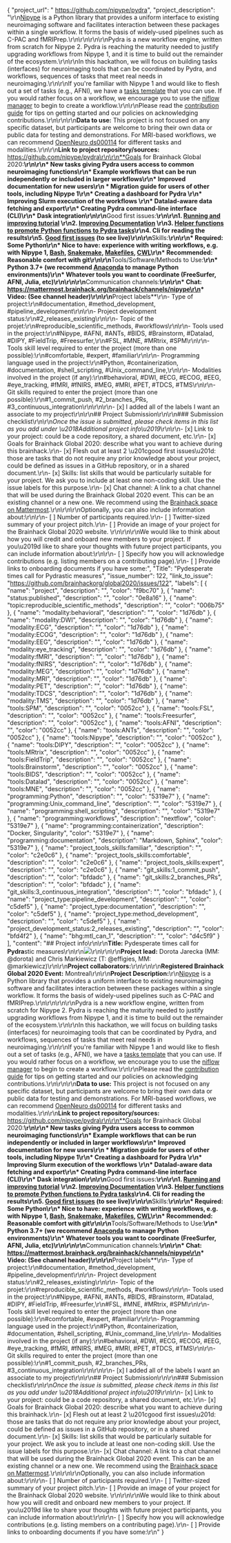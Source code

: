 {
  "project_url": " https://github.com/nipype/pydra",
  "project_description": "\r\n[Nipype](https://nipype.readthedocs.io) is a Python library that provides a uniform interface to existing neuroimaging software and facilitates interaction between these packages within a single workflow. It forms the basis of widely-used pipelines such as C-PAC and fMRIPrep.\r\n\r\n<!-- Nipype can be considered four separate components: 1) the workflow *engine*; 2) interfaces to specific tools; 3) pre-written workflows for use in larger workflows; 4) execution models to allow workflows to be run in different environments.\r\n\r\nIn Nipype 2, the\r\n-->\r\n\r\nPydra is a new workflow engine, written from scratch for Nipype 2. Pydra is reaching the maturity needed to justify upgrading workflows from Nipype 1, and it is time to build out the remainder of the ecosystem.\r\n\r\nIn this hackathon, we will focus on building tasks (interfaces) for neuroimaging tools that can be coordinated by Pydra, and workflows, sequences of tasks that meet real needs in neuroimaging.\r\n\r\nIf you're familiar with Nipype 1 and would like to flesh out a set of tasks (e.g., AFNI), we have a [tasks template](https://github.com/nipype/pydra-tasks-template) that you can use. If you would rather focus on a workflow, we encourage you to use the [niflow manager](https://github.com/niflows/niflow-manager/) to begin to create a workflow.\r\n\r\nPlease read the [contribution guide](https://github.com/nipype/pydra/blob/master/CONTRIBUTING.md) for tips on getting started and our policies on acknowledging contributions.\r\n\r\n\r\n**Data to use:** This project is not focused on any specific dataset, but participants are welcome to bring their own data or public data for testing and demonstrations. For MRI-based workflows, we can recommend [OpenNeuro ds000114](https://openneuro.org/datasets/ds000114) for different tasks and modalities.\r\n\r\n**Link to project repository/sources:** https://github.com/nipype/pydra\r\n\r\n**Goals for Brainhack Global 2020:**\r\n\r\n* New tasks giving Pydra users access to common neuroimaging functions\r\n* Example workflows that can be run independently or included in larger workflows\r\n* Improved documentation for new users\r\n  * Migration guide for users of other tools, including Nipype 1\r\n* Creating a dashboard for Pydra \r\n* Improving Slurm execution of the workflows \r\n* Datalad-aware data fetching and export\r\n* Creating Pydra command-line interface (CLI)\r\n* Dask integration\r\n\r\n**Good first issues:**\r\n\r\n1. [Running and improving tutorial](https://github.com/nipype/pydra/issues/277) \r\n2. [Improving Documentation](https://github.com/nipype/pydra/issues/278) \r\n3. [Helper functions to promote Python functions to Pydra tasks](https://github.com/nipype/pydra/issues/275)\r\n4. Cli for reading the results\r\n5. [Good first issues](https://github.com/nipype/pydra/labels/good%20first%20issue) (to see live)\r\n\r\n**Skills:**\r\n\r\n* Required: Some Python\r\n* Nice to have: experience with writing workflows, e.g. with Nipype 1, [Bash](https://tldp.org/LDP/abs/html/), [Snakemake](https://snakemake.readthedocs.io/en/stable/), [Makefiles](https://www.gnu.org/software/make/), [CWL](https://www.commonwl.org/)\r\n* Recommended: Reasonable comfort with git\r\n\r\n**Tools/Software/Methods to Use:**\r\n* Python 3.7+ (we recommend [Anaconda](https://www.anaconda.com/products/individual) to manage Python environments)\r\n* Whatever tools you want to coordinate (FreeSurfer, AFNI, Julia, etc)\r\n<!-- Add a list of tools/software/methods that are advised to be installed/reviewed ahead of the event to gain a bit of time with the installation of the software, preparation of the environments or describing the methods that will be needed to contribute to this project. Try to think of both coding and non-coding details regarding such to be listed. -->\r\n\r\n**Communication channels:**\r\n\r\n* Chat: https://mattermost.brainhack.org/brainhack/channels/nipype\r\n* Video: (See channel header)\r\n\r\n**Project labels**\r\n- Type of project:\r\n#documentation, #method_development, #pipeline_development\r\n\r\n- Project development status:\r\n#2_releases_existing\r\n\r\n- Topic of the projet:\r\n#reproducible_scientific_methods, #workflows\r\n\r\n- Tools used in the project:\r\n#Nipype, #AFNI, #ANTs, #BIDS, #Brainstorm, #Datalad, #DIPY, #FieldTrip, #Freesurfer,\r\n#FSL, #MNE, #MRtrix, #SPM\r\n\r\n- Tools skill level required to enter the project (more than one possible):\r\n#comfortable, #expert, #familiar\r\n\r\n- Programming language used in the project:\r\n#Python, #containerization, #documentation, #shell_scripting, #Unix_command_line,\r\n\r\n- Modalities involved in the project (if any):\r\n#behavioral, #DWI, #ECG, #ECOG, #EEG, #eye_tracking, #fMRI, #fNIRS, #MEG, #MRI, #PET, #TDCS, #TMS\r\n\r\n- Git skills required to enter the project (more than one possible):\r\n#1_commit_push, #2_branches_PRs, #3_continuous_integration\r\n\r\n\r\n- [x] I added all of the labels I want an associate to my project\r\n\r\n## Project Submission\r\n\r\n### Submission checklist\r\n\r\n*Once the issue is submitted, please check items in this list as you add under \u2018Additional project info\u2019*\r\n\r\n- [x] Link to your project: could be a code repository, a shared document, etc.\r\n- [x] Goals for Brainhack Global 2020: describe what you want to achieve during this brainhack.\r\n- [x] Flesh out at least 2 \u201cgood first issues\u201d: those are tasks that do not require any prior knowledge about your project, could be defined as issues in a GitHub repository, or in a shared document.\r\n- [x] Skills: list skills that would be particularly suitable for your project. We ask you to include at least one non-coding skill. Use the issue labels for this purpose.\r\n- [x] Chat channel: A link to a chat channel that will be used during the Brainhack Global 2020 event. This can be an existing channel or a new one. We recommend using the [Brainhack space on Mattermost](https://mattermost.brainhack.org/).\r\n<!-- [ ] Video channel: A link to a video channel that will be used during the Brainhack Global 2020 Brainhack. This can be an existing channel or a new one. For instance a [Jitsi meet room](https://meet.jit.si/). **Please, do not make the video channel public in here**: post a message in your chat channel and pin it so that it remains private, you do not get undesired content, and contributors can still have access to it..-->\r\n\r\nOptionally, you can also include information about:\r\n\r\n- [ ] Number of participants required.\r\n- [ ] Twitter-sized summary of your project pitch.\r\n- [ ] Provide an image of your project for the Brainhack Global 2020 website. \r\n<!-- You can put an image anywhere in this issue and it will be used to build your project page on the website. -->\r\n\r\nWe would like to think about how you will credit and onboard new members to your project. If you\u2019d like to share your thoughts with future project participants, you can include information about:\r\n\r\n- [ ] Specify how you will acknowledge contributions (e.g. listing members on a contributing page).\r\n- [ ] Provide links to onboarding documents if you have some:",
  "Title": "Pydesperate times call for Pydrastic measures",
  "issue_number": 122,
  "link_to_issue": "https://github.com/brainhackorg/global2020/issues/122",
  "labels": [
    {
      "name": "project",
      "description": "",
      "color": "f9bc70"
    },
    {
      "name": "status:published",
      "description": "",
      "color": "0e8a16"
    },
    {
      "name": "topic:reproducible_scientific_methods",
      "description": "",
      "color": "006b75"
    },
    {
      "name": "modality:behavioral",
      "description": "",
      "color": "1d76db"
    },
    {
      "name": "modality:DWI",
      "description": "",
      "color": "1d76db"
    },
    {
      "name": "modality:ECG",
      "description": "",
      "color": "1d76db"
    },
    {
      "name": "modality:ECOG",
      "description": "",
      "color": "1d76db"
    },
    {
      "name": "modality:EEG",
      "description": "",
      "color": "1d76db"
    },
    {
      "name": "modality:eye_tracking",
      "description": "",
      "color": "1d76db"
    },
    {
      "name": "modality:fMRI",
      "description": "",
      "color": "1d76db"
    },
    {
      "name": "modality:fNIRS",
      "description": "",
      "color": "1d76db"
    },
    {
      "name": "modality:MEG",
      "description": "",
      "color": "1d76db"
    },
    {
      "name": "modality:MRI",
      "description": "",
      "color": "1d76db"
    },
    {
      "name": "modality:PET",
      "description": "",
      "color": "1d76db"
    },
    {
      "name": "modality:TDCS",
      "description": "",
      "color": "1d76db"
    },
    {
      "name": "modality:TMS",
      "description": "",
      "color": "1d76db"
    },
    {
      "name": "tools:SPM",
      "description": "",
      "color": "0052cc"
    },
    {
      "name": "tools:FSL",
      "description": "",
      "color": "0052cc"
    },
    {
      "name": "tools:Freesurfer",
      "description": "",
      "color": "0052cc"
    },
    {
      "name": "tools:AFNI",
      "description": "",
      "color": "0052cc"
    },
    {
      "name": "tools:ANTs",
      "description": "",
      "color": "0052cc"
    },
    {
      "name": "tools:Nipype",
      "description": "",
      "color": "0052cc"
    },
    {
      "name": "tools:DIPY",
      "description": "",
      "color": "0052cc"
    },
    {
      "name": "tools:MRtrix",
      "description": "",
      "color": "0052cc"
    },
    {
      "name": "tools:FieldTrip",
      "description": "",
      "color": "0052cc"
    },
    {
      "name": "tools:Brainstorm",
      "description": "",
      "color": "0052cc"
    },
    {
      "name": "tools:BIDS",
      "description": "",
      "color": "0052cc"
    },
    {
      "name": "tools:Datalad",
      "description": "",
      "color": "0052cc"
    },
    {
      "name": "tools:MNE",
      "description": "",
      "color": "0052cc"
    },
    {
      "name": "programming:Python",
      "description": "",
      "color": "5319e7"
    },
    {
      "name": "programming:Unix_command_line",
      "description": "",
      "color": "5319e7"
    },
    {
      "name": "programming:shell_scripting",
      "description": "",
      "color": "5319e7"
    },
    {
      "name": "programming:workflows",
      "description": "nextflow",
      "color": "5319e7"
    },
    {
      "name": "programming:containerization",
      "description": "Docker, Singularity",
      "color": "5319e7"
    },
    {
      "name": "programming:documentation",
      "description": "Markdown, Sphinx",
      "color": "5319e7"
    },
    {
      "name": "project_tools_skills:familiar",
      "description": "",
      "color": "c2e0c6"
    },
    {
      "name": "project_tools_skills:comfortable",
      "description": "",
      "color": "c2e0c6"
    },
    {
      "name": "project_tools_skills:expert",
      "description": "",
      "color": "c2e0c6"
    },
    {
      "name": "git_skills:1_commit_push",
      "description": "",
      "color": "bfdadc"
    },
    {
      "name": "git_skills:2_branches_PRs",
      "description": "",
      "color": "bfdadc"
    },
    {
      "name": "git_skills:3_continuous_integration",
      "description": "",
      "color": "bfdadc"
    },
    {
      "name": "project_type:pipeline_development",
      "description": "",
      "color": "c5def5"
    },
    {
      "name": "project_type:documentation",
      "description": "",
      "color": "c5def5"
    },
    {
      "name": "project_type:method_development",
      "description": "",
      "color": "c5def5"
    },
    {
      "name": "project_development_status:2_releases_existing",
      "description": "",
      "color": "bfd4f2"
    },
    {
      "name": "bhg:mtl_can_1",
      "description": "",
      "color": "d4c5f9"
    }
  ],
  "content": "## Project info\r\n\r\n**Title:** Pydesperate times call for **Pydra**stic measures\r\n\r\n![](https://raw.githubusercontent.com/nipype/pydra/master/docs/logo/pydra_logo.jpg)\r\n\r\n\r\n**Project lead:** Dorota Jarecka (MM: @dorota) and Chris Markiewicz (T: @effigies, MM: @markiewicz)\r\n\r\n**Project collaborators:**\r\n\r\n\r\n**Registered Brainhack Global 2020 Event:** Montreal\r\n\r\n**Project Description:**\r\n[Nipype](https://nipype.readthedocs.io) is a Python library that provides a uniform interface to existing neuroimaging software and facilitates interaction between these packages within a single workflow. It forms the basis of widely-used pipelines such as C-PAC and fMRIPrep.\r\n\r\n<!-- Nipype can be considered four separate components: 1) the workflow *engine*; 2) interfaces to specific tools; 3) pre-written workflows for use in larger workflows; 4) execution models to allow workflows to be run in different environments.\r\n\r\nIn Nipype 2, the\r\n-->\r\n\r\nPydra is a new workflow engine, written from scratch for Nipype 2. Pydra is reaching the maturity needed to justify upgrading workflows from Nipype 1, and it is time to build out the remainder of the ecosystem.\r\n\r\nIn this hackathon, we will focus on building tasks (interfaces) for neuroimaging tools that can be coordinated by Pydra, and workflows, sequences of tasks that meet real needs in neuroimaging.\r\n\r\nIf you're familiar with Nipype 1 and would like to flesh out a set of tasks (e.g., AFNI), we have a [tasks template](https://github.com/nipype/pydra-tasks-template) that you can use. If you would rather focus on a workflow, we encourage you to use the [niflow manager](https://github.com/niflows/niflow-manager/) to begin to create a workflow.\r\n\r\nPlease read the [contribution guide](https://github.com/nipype/pydra/blob/master/CONTRIBUTING.md) for tips on getting started and our policies on acknowledging contributions.\r\n\r\n\r\n**Data to use:** This project is not focused on any specific dataset, but participants are welcome to bring their own data or public data for testing and demonstrations. For MRI-based workflows, we can recommend [OpenNeuro ds000114](https://openneuro.org/datasets/ds000114) for different tasks and modalities.\r\n\r\n**Link to project repository/sources:** https://github.com/nipype/pydra\r\n\r\n**Goals for Brainhack Global 2020:**\r\n\r\n* New tasks giving Pydra users access to common neuroimaging functions\r\n* Example workflows that can be run independently or included in larger workflows\r\n* Improved documentation for new users\r\n  * Migration guide for users of other tools, including Nipype 1\r\n* Creating a dashboard for Pydra \r\n* Improving Slurm execution of the workflows \r\n* Datalad-aware data fetching and export\r\n* Creating Pydra command-line interface (CLI)\r\n* Dask integration\r\n\r\n**Good first issues:**\r\n\r\n1. [Running and improving tutorial](https://github.com/nipype/pydra/issues/277) \r\n2. [Improving Documentation](https://github.com/nipype/pydra/issues/278) \r\n3. [Helper functions to promote Python functions to Pydra tasks](https://github.com/nipype/pydra/issues/275)\r\n4. Cli for reading the results\r\n5. [Good first issues](https://github.com/nipype/pydra/labels/good%20first%20issue) (to see live)\r\n\r\n**Skills:**\r\n\r\n* Required: Some Python\r\n* Nice to have: experience with writing workflows, e.g. with Nipype 1, [Bash](https://tldp.org/LDP/abs/html/), [Snakemake](https://snakemake.readthedocs.io/en/stable/), [Makefiles](https://www.gnu.org/software/make/), [CWL](https://www.commonwl.org/)\r\n* Recommended: Reasonable comfort with git\r\n\r\n**Tools/Software/Methods to Use:**\r\n* Python 3.7+ (we recommend [Anaconda](https://www.anaconda.com/products/individual) to manage Python environments)\r\n* Whatever tools you want to coordinate (FreeSurfer, AFNI, Julia, etc)\r\n<!-- Add a list of tools/software/methods that are advised to be installed/reviewed ahead of the event to gain a bit of time with the installation of the software, preparation of the environments or describing the methods that will be needed to contribute to this project. Try to think of both coding and non-coding details regarding such to be listed. -->\r\n\r\n**Communication channels:**\r\n\r\n* Chat: https://mattermost.brainhack.org/brainhack/channels/nipype\r\n* Video: (See channel header)\r\n\r\n**Project labels**\r\n- Type of project:\r\n#documentation, #method_development, #pipeline_development\r\n\r\n- Project development status:\r\n#2_releases_existing\r\n\r\n- Topic of the projet:\r\n#reproducible_scientific_methods, #workflows\r\n\r\n- Tools used in the project:\r\n#Nipype, #AFNI, #ANTs, #BIDS, #Brainstorm, #Datalad, #DIPY, #FieldTrip, #Freesurfer,\r\n#FSL, #MNE, #MRtrix, #SPM\r\n\r\n- Tools skill level required to enter the project (more than one possible):\r\n#comfortable, #expert, #familiar\r\n\r\n- Programming language used in the project:\r\n#Python, #containerization, #documentation, #shell_scripting, #Unix_command_line,\r\n\r\n- Modalities involved in the project (if any):\r\n#behavioral, #DWI, #ECG, #ECOG, #EEG, #eye_tracking, #fMRI, #fNIRS, #MEG, #MRI, #PET, #TDCS, #TMS\r\n\r\n- Git skills required to enter the project (more than one possible):\r\n#1_commit_push, #2_branches_PRs, #3_continuous_integration\r\n\r\n\r\n- [x] I added all of the labels I want an associate to my project\r\n\r\n## Project Submission\r\n\r\n### Submission checklist\r\n\r\n*Once the issue is submitted, please check items in this list as you add under \u2018Additional project info\u2019*\r\n\r\n- [x] Link to your project: could be a code repository, a shared document, etc.\r\n- [x] Goals for Brainhack Global 2020: describe what you want to achieve during this brainhack.\r\n- [x] Flesh out at least 2 \u201cgood first issues\u201d: those are tasks that do not require any prior knowledge about your project, could be defined as issues in a GitHub repository, or in a shared document.\r\n- [x] Skills: list skills that would be particularly suitable for your project. We ask you to include at least one non-coding skill. Use the issue labels for this purpose.\r\n- [x] Chat channel: A link to a chat channel that will be used during the Brainhack Global 2020 event. This can be an existing channel or a new one. We recommend using the [Brainhack space on Mattermost](https://mattermost.brainhack.org/).\r\n<!-- [ ] Video channel: A link to a video channel that will be used during the Brainhack Global 2020 Brainhack. This can be an existing channel or a new one. For instance a [Jitsi meet room](https://meet.jit.si/). **Please, do not make the video channel public in here**: post a message in your chat channel and pin it so that it remains private, you do not get undesired content, and contributors can still have access to it..-->\r\n\r\nOptionally, you can also include information about:\r\n\r\n- [ ] Number of participants required.\r\n- [ ] Twitter-sized summary of your project pitch.\r\n- [ ] Provide an image of your project for the Brainhack Global 2020 website. \r\n<!-- You can put an image anywhere in this issue and it will be used to build your project page on the website. -->\r\n\r\nWe would like to think about how you will credit and onboard new members to your project. If you\u2019d like to share your thoughts with future project participants, you can include information about:\r\n\r\n- [ ] Specify how you will acknowledge contributions (e.g. listing members on a contributing page).\r\n- [ ] Provide links to onboarding documents if you have some:\r\n"
}